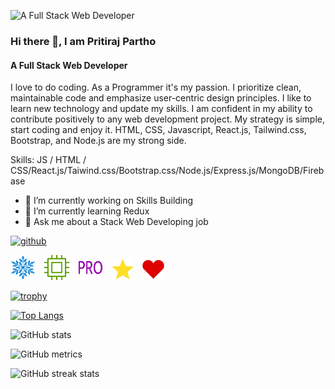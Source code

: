 ![A Full Stack Web Developer](https://encrypted-tbn0.gstatic.com/images?q=tbn:ANd9GcSMIFGoXQer0nsZS3DXUsMCjTE1KOPKpmtMiQ&usqp=CAU)
### Hi there 👋, I am Pritiraj Partho
#### A Full Stack Web Developer

I love to do coding. As a Programmer it's my passion. I prioritize clean, maintainable code and emphasize user-centric design principles. I like to learn new technology and update my skills. I am confident in my ability to contribute positively to any web development project. My strategy is simple, start coding and enjoy it. HTML, CSS, Javascript, React.js, Tailwind.css, Bootstrap, and Node.js are my strong side.

Skills:  JS / HTML / CSS/React.js/Taiwind.css/Bootstrap.css/Node.js/Express.js/MongoDB/Firebase 

- 🔭 I’m currently working on Skills Building 
- 🌱 I’m currently learning Redux 
- 💬 Ask me about a Stack Web Developing job 


[<img src='https://cdn.jsdelivr.net/npm/simple-icons@3.0.1/icons/github.svg' alt='github' height='40'>](https://github.com/PritrirajPartho)  

<a href='https://archiveprogram.github.com/'><img src='https://raw.githubusercontent.com/acervenky/animated-github-badges/master/assets/acbadge.gif' width='40' height='40'></a> <a href='https://docs.github.com/en/developers'><img src='https://raw.githubusercontent.com/acervenky/animated-github-badges/master/assets/devbadge.gif' width='40' height='40'></a> <a href='https://github.com/pricing'><img src='https://raw.githubusercontent.com/acervenky/animated-github-badges/master/assets/pro.gif' width='40' height='40'></a> <a href='https://stars.github.com/'><img src='https://raw.githubusercontent.com/acervenky/animated-github-badges/master/assets/starbadge.gif' width='35' height='35'></a> <a href='https://docs.github.com/en/github/supporting-the-open-source-community-with-github-sponsors'><img src='https://raw.githubusercontent.com/acervenky/animated-github-badges/master/assets/sponsorbadge.gif' width='35' height='35'></a> 

[![trophy](https://github-profile-trophy.vercel.app/?username=PritrirajPartho)](https://github.com/ryo-ma/github-profile-trophy)

[![Top Langs](https://github-readme-stats.vercel.app/api/top-langs/?username=PritrirajPartho)](https://github.com/anuraghazra/github-readme-stats)

![GitHub stats](https://github-readme-stats.vercel.app/api?username=PritrirajPartho&show_icons=true)  

![GitHub metrics](https://metrics.lecoq.io/PritrirajPartho)  

![GitHub streak stats](https://streak-stats.demolab.com/?user=PritrirajPartho)  

